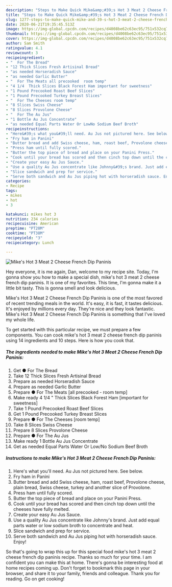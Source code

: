 ```yaml
---
description: "Steps to Make Quick Mike&amp;#39;s Hot 3 Meat 2 Cheese French Dip Paninis"
title: "Steps to Make Quick Mike&amp;#39;s Hot 3 Meat 2 Cheese French Dip Paninis"
slug: 1277-steps-to-make-quick-mike-and-39-s-hot-3-meat-2-cheese-french-dip-paninis
date: 2020-06-21T19:35:45.513Z
image: https://img-global.cpcdn.com/recipes/d4008be62c63ec95/751x532cq70/mikes-hot-3-meat-2-cheese-french-dip-paninis-recipe-main-photo.jpg
thumbnail: https://img-global.cpcdn.com/recipes/d4008be62c63ec95/751x532cq70/mikes-hot-3-meat-2-cheese-french-dip-paninis-recipe-main-photo.jpg
cover: https://img-global.cpcdn.com/recipes/d4008be62c63ec95/751x532cq70/mikes-hot-3-meat-2-cheese-french-dip-paninis-recipe-main-photo.jpg
author: Sam Smith
ratingvalue: 4.1
reviewcount: 3
recipeingredient:
- "  For The Bread"
- "12 Thick Slices Fresh Artisinal Bread"
- "as needed Horseradish Sauce"
- "as needed Garlic Butter"
- "  For The Meats all precooked  room temp"
- "4 1/4  Thick Slices Black Forest Ham important for sweetness"
- "1 Pound Precooked Roast Beef Slices"
- "1 Pound Precooked Turkey Breast Slices"
- "  For The Cheeses room temp"
- "8 Slices Swiss Cheese"
- "8 Slices Provolone Cheese"
- "  For The Au Jus"
- "1 Bottle Au Jus Concentrate"
- "as needed Equal Parts Water Or LowNo Sodium Beef Broth"
recipeinstructions:
- "Here&#39;s what you&#39;ll need. Au Jus not pictured here. See below."
- "Fry ham in Panini"
- "Butter bread and add Swiss cheese, ham, roast beef, Provolone cheese, plain bread, Swiss cheese, turkey and another slice of Provolone."
- "Press ham until fully scored."
- "Butter the top piece of bread and place on your Panini Press."
- "Cook until your bread has scored and then cinch top down until the cheeses have fully melted."
- "Create your easy Au Jus Sauce."
- "Use a quality Au Jus concentrate like Johnny&#39;s brand. Just add equal parts water or low sodium broth to concentrate and heat."
- "Slice sandwich and prep for service."
- "Serve both sandwich and Au Jus piping hot with horseradish sauce. Enjoy!"
categories:
- Recipe
tags:
- mikes
- hot
- 3

katakunci: mikes hot 3 
nutrition: 234 calories
recipecuisine: American
preptime: "PT20M"
cooktime: "PT38M"
recipeyield: "3"
recipecategory: Lunch

---
```



![Mike&#39;s Hot 3 Meat 2 Cheese French Dip Paninis](https://img-global.cpcdn.com/recipes/d4008be62c63ec95/751x532cq70/mikes-hot-3-meat-2-cheese-french-dip-paninis-recipe-main-photo.jpg)

Hey everyone, it is me again, Dan, welcome to my recipe site. Today, I'm gonna show you how to make a special dish, mike&#39;s hot 3 meat 2 cheese french dip paninis. It is one of my favorites. This time, I'm gonna make it a little bit tasty. This is gonna smell and look delicious.

Mike&#39;s Hot 3 Meat 2 Cheese French Dip Paninis is one of the most favored of recent trending meals in the world. It's easy, it is fast, it tastes delicious. It's enjoyed by millions every day. They're nice and they look fantastic. Mike&#39;s Hot 3 Meat 2 Cheese French Dip Paninis is something that I've loved my whole life.




To get started with this particular recipe, we must prepare a few components. You can cook mike&#39;s hot 3 meat 2 cheese french dip paninis using 14 ingredients and 10 steps. Here is how you cook that.

<!--inarticleads1-->

##### The ingredients needed to make Mike&#39;s Hot 3 Meat 2 Cheese French Dip Paninis:

1. Get  ● For The Bread
1. Take 12 Thick Slices Fresh Artisinal Bread
1. Prepare as needed Horseradish Sauce
1. Prepare as needed Garlic Butter
1. Prepare  ● For The Meats [all precooked - room temp]
1. Make ready 4 1/4 &#34; Thick Slices Black Forest Ham [important for sweetness]
1. Take 1 Pound Precooked Roast Beef Slices
1. Get 1 Pound Precooked Turkey Breast Slices
1. Prepare  ● For The Cheeses [room temp]
1. Take 8 Slices Swiss Cheese
1. Prepare 8 Slices Provolone Cheese
1. Prepare  ● For The Au Jus
1. Make ready 1 Bottle Au Jus Concentrate
1. Get as needed Equal Parts Water Or Low/No Sodium Beef Broth




<!--inarticleads2-->

##### Instructions to make Mike&#39;s Hot 3 Meat 2 Cheese French Dip Paninis:

1. Here&#39;s what you&#39;ll need. Au Jus not pictured here. See below.
1. Fry ham in Panini
1. Butter bread and add Swiss cheese, ham, roast beef, Provolone cheese, plain bread, Swiss cheese, turkey and another slice of Provolone.
1. Press ham until fully scored.
1. Butter the top piece of bread and place on your Panini Press.
1. Cook until your bread has scored and then cinch top down until the cheeses have fully melted.
1. Create your easy Au Jus Sauce.
1. Use a quality Au Jus concentrate like Johnny&#39;s brand. Just add equal parts water or low sodium broth to concentrate and heat.
1. Slice sandwich and prep for service.
1. Serve both sandwich and Au Jus piping hot with horseradish sauce. Enjoy!




So that's going to wrap this up for this special food mike&#39;s hot 3 meat 2 cheese french dip paninis recipe. Thanks so much for your time. I am confident you can make this at home. There's gonna be interesting food at home recipes coming up. Don't forget to bookmark this page in your browser, and share it to your family, friends and colleague. Thank you for reading. Go on get cooking!
